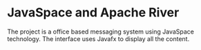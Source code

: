 # JavaSpace and Apache River


The project is a office based messaging system using JavaSpace technology. The interface uses Javafx to display all the content.
